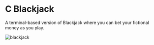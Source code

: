 # C Blackjack
A terminal-based version of Blackjack where you can bet your fictional money as you play.

![blackjack](https://github.com/user-attachments/assets/931419df-edf2-405b-a007-adaa5279f846)

